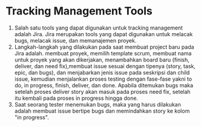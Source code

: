 # Tracking Management Tools

1. Salah satu tools yang dapat digunakan untuk tracking management adalah Jira. Jira merupakan tools yang dapat digunakan untuk melacak bugs, melacak issue, dan memanajemen proyek. 
2. Langkah-langkah yang dilakukan pada saat membuat project baru pada Jira adalah. membuat proyek, memilih template scrum, membuat nama untuk proyek yang akan dikerjakan, menambahkan board baru (finish, deliver, dan need fix),membuat issue sesuai dengan tipenya (story, task, epic, dan bugs), dan menjabarkan jenis issue pada seskripsi dan  child issue, kemudian menjalankan proses testing dengan fase-fase yakni to do, in progress, finish, deliver, dan done. Apabila ditemukan bugs maka setelah proses deliver story akan masuk pada proses need fix, setelah itu kembali pada proses in progress hingga done. 
3. Saat seorang tester menemukan bugs, maka yang harus dilakukan adalah membuat issue bertipe bugs dan memindahkan story ke kolom "in progress". 

